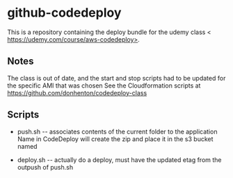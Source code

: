 # github-codedeploy

This is a repository containing the deploy bundle for the udemy class < https://udemy.com/course/aws-codedeploy>.

## Notes

The class is out of date, and the start and stop scripts had to be updated for the specific AMI that was chosen
See the Cloudformation scripts at <https://github.com/donhenton/codedeploy-class>

## Scripts

* push.sh -- associates contents of the current folder to the application Name in CodeDeploy will create the zip
and place it in the s3 bucket named

* deploy.sh -- actually do a deploy, must have the updated etag from the outpush of push.sh
